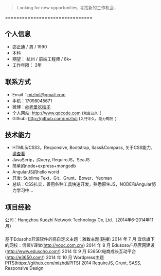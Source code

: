 >Looking for new opportunities, 寻找新的工作机会...

===============================

## 个人信息
- 宓正迪 / 男 / 1990
- 本科
- 期望： 杭州 / 前端工程师 / 8k+
- 工作年限： 2年


## 联系方式
- Email：<mizhdi@gmail.com>
- 手机：17098045671
- 微博：[@老爱吃柚子](http://weibo.com/208882431/)
- 个人网站: http://www.qdcode.com (```荒废已久 ```)
- Github: http://github.com/mizhdi (```入行未久，能力有限 ```)

## 技术能力
- HTML5/CSS3，Responsive, Bootstrap, Sass&Compass,  关于CSS能力，[请查看](https://www.evernote.com/shard/s63/sh/8ea9d850-eec4-41f5-8ad6-d388b0816053/76b2227e8777203f4840dfc0ca1eec43)
- JavaScrip，jQuery, RequireJS，SeaJS
- 简单的node+express+mongodb
- AngularJS的hello world
- 开发: Sublime Text、Git、Grunt、Bower、Yeoman
- 总结：CSS扎实，善用各种工具快速开发，熟悉原生JS，NODE和Angular努力学习中...

## 项目经验
公司：Hangzhou Kuozhi Network Technology Co, Ltd.（2014年6-2014年11月）
### 
基于Edusoho开源软件的高自定义主题：雅致主题(链接)
2014 年 7 月
宜信旗下的网校：信翼V课堂(http://vooc.com.cn/)
2014 年 8 月
Edusoso产品官网建设(http://www.edusoho.com/)
2014 年 9 月
E3650:电商成长互动平台(http://e3650.com/)
2014 年 10 月
Wordpress主题PITS(https://github.com/mizhdi/PITS)
2014
RequireJS, Grunt, SASS, Responsive Design
